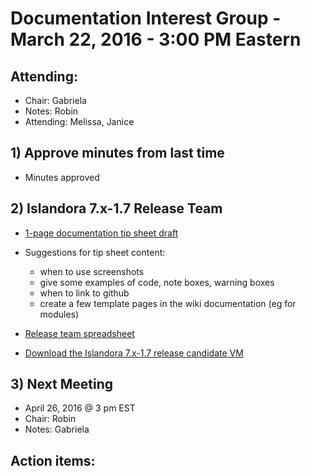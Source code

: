 # Documentation Interest Group - March 22, 2016 - 3:00 PM Eastern

## Attending:
* Chair: Gabriela
* Notes: Robin
* Attending: Melissa, Janice

## 1) Approve minutes from last time
* Minutes approved

## 2) Islandora 7.x-1.7 Release Team
* [1-page documentation tip sheet draft](https://docs.google.com/document/d/1Daxss3yk8LREdh2_h2LsbSm12qcsoPJ0cTe9yAr0bU4/edit#) 
* Suggestions for tip sheet content:
  * when to use screenshots
  * give some examples of code, note boxes, warning boxes
  * when to link to github
  * create a few template pages in the wiki documentation (eg for modules)

* [Release team spreadsheet](https://docs.google.com/spreadsheets/d/1PRv2Xo-sNE_sDJHUT5OvTXmNiSHnkdJgwo7VsFkIUgY/edit?pref=2&pli=1#gid=2093695402)
* [Download the Islandora 7.x-1.7 release candidate VM](http://alpha.library.yorku.ca/releases/7.x-1.7/Islandora_7.x-1.7_RC1.ova)

## 3) Next Meeting
* April 26, 2016 @ 3 pm EST
* Chair: Robin
* Notes: Gabriela

## Action items:

